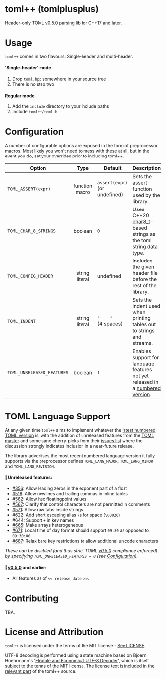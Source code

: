 # toml++ (tomlplusplus)
Header-only TOML [v0.5.0](https://github.com/toml-lang/toml/tree/v0.5.0) parsing lib for C++17 and later.

# Usage
`toml++` comes in two flavours: Single-header and multi-header.

#### 'Single-header' mode
1. Drop `toml.hpp` somewhere in your source tree
2. There is no step two

#### Regular mode
1. Add the `include` directory to your include paths
2. Include `toml++/toml.h`

# Configuration
A number of configurable options are exposed in the form of preprocessor macros. Most likely you won't need to mess
with these at all, but in the event you do, set your overrides prior to including toml++.

| Option                     |      Type      | Default                                       | Description                                                                         |
|----------------------------|:--------------:|-----------------------------------------------|-------------------------------------------------------------------------------------|
| `TOML_ASSERT(expr)`        | function macro | `assert(expr)`<br>(or undefined)              | Sets the assert function used by the library.                                       |
| `TOML_CHAR_8_STRINGS`      |     boolean    | `0`   | Uses C++20 [char8_t](https://en.cppreference.com/w/cpp/keyword/char8_t)-based strings as the toml string data type.         |
| `TOML_CONFIG_HEADER`       | string literal | undefined                                     | Includes the given header file before the rest of the library.                      |
| `TOML_INDENT`              | string literal | <code>"&nbsp;&nbsp;&nbsp;&nbsp;"</code><br> (4 spaces) | Sets the indent used when printing tables out to strings and streams.      |
| `TOML_UNRELEASED_FEATURES` |     boolean    | `1`   | Enables support for language features not yet released in a [numbered version](https://github.com/toml-lang/toml/releases). |

# TOML Language Support
At any given time `toml++` aims to implement whatever the [latest numbered TOML version](https://github.com/toml-lang/toml/releases) is, with the addition
of unreleased features from the [TOML master](https://github.com/toml-lang/toml/blob/master/README.md) and some sane cherry-picks from their
[issues list](https://github.com/toml-lang/toml/issues) where the discussion strongly indicates inclusion in a near-future release.

The library advertises the most recent numbered language version it fully supports via the preprocessor defines `TOML_LANG_MAJOR`, `TOML_LANG_MINOR` and `TOML_LANG_REVISION`.

#### **🔸Unreleased features:**
- [#356](https://github.com/toml-lang/toml/issues/356): Allow leading zeros in the exponent part of a float
- [#516](https://github.com/toml-lang/toml/issues/516): Allow newlines and trailing commas in inline tables
- [#562](https://github.com/toml-lang/toml/issues/562): Allow hex floatingpoint values
- [#567](https://github.com/toml-lang/toml/issues/567): Clarify that control characters are not permitted in comments
- [#571](https://github.com/toml-lang/toml/issues/571): Allow raw tabs inside strings
- [#622](https://github.com/toml-lang/toml/issues/622): Add short escaping alias `\s` for space (`\u0020`)
- [#644](https://github.com/toml-lang/toml/issues/644): Support `+` in key names
- [#665](https://github.com/toml-lang/toml/issues/665): Make arrays heterogeneous
- [#671](https://github.com/toml-lang/toml/issues/671): Local time of day format should support `09:30` as opposed to `09:30:00`
- [#687](https://github.com/toml-lang/toml/issues/687): Relax bare key restrictions to allow additional unicode characters

_These can be disabled (and thus strict TOML [v0.5.0](https://github.com/toml-lang/toml/tree/v0.5.0) compliance enforced) by specifying `TOML_UNRELEASED_FEATURES = 0` (see [Configuration](#Configuration))._

#### **🔹[v0.5.0](https://github.com/toml-lang/toml/releases/tag/v0.5.0) and earlier:**
- All features as of `<< release date >>`.

# Contributing
TBA.

# License and Attribution

`toml++` is licensed under the terms of the MIT license - [See LICENSE](https://github.com/marzer/tomlplusplus/blob/master/LICENSE).

UTF-8 decoding is performed using a state machine based on Bjoern Hoehrmann's '[Flexible and Economical UTF-8 Decoder](http://bjoern.hoehrmann.de/utf-8/decoder/dfa/)',
which is itself subject to the terms of the MIT license. The license text is included in the
[relevant part](https://github.com/marzer/tomlplusplus/blob/master/include/toml%2B%2B/toml_utf8.h) of the toml++ source.

